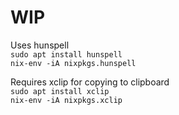 # WIP

Uses hunspell\
```sudo apt install hunspell```\
```nix-env -iA nixpkgs.hunspell```

Requires xclip for copying to clipboard\
```sudo apt install xclip```\
```nix-env -iA nixpkgs.xclip```
